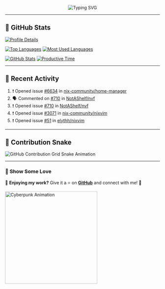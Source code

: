<p align="center">
  <img src="https://readme-typing-svg.demolab.com/?lines=Hi+There!+I'm+Phuc+Lee+👋;I'm+a+Noob!+and+I+love+learning+new+things!&font=Fira+Code&size=22&pause=100&color=7AA2F7&width=600&height=75&center=true&vCenter=true&multiline=true&repeat=true" alt="Typing SVG">
</p>

---

## 🚀 GitHub Stats

[![Profile Details](https://github-profile-summary-cards.vercel.app/api/cards/profile-details?username=phucleeuwu&theme=tokyonight)](https://github.com/phucleeuwu)

[![Top Languages](https://github-profile-summary-cards.vercel.app/api/cards/repos-per-language?username=phucleeuwu&theme=tokyonight)](https://github.com/phucleeuwu)
[![Most Used Languages](https://github-profile-summary-cards.vercel.app/api/cards/most-commit-language?username=phucleeuwu&theme=tokyonight)](https://github.com/phucleeuwu)

[![GitHub Stats](https://github-profile-summary-cards.vercel.app/api/cards/stats?username=phucleeuwu&theme=tokyonight)](https://github.com/phucleeuwu)
[![Productive Time](https://github-profile-summary-cards.vercel.app/api/cards/productive-time?username=phucleeuwu&theme=tokyonight)](https://github.com/phucleeuwu)

---

## 📝 Recent Activity

<!--START_SECTION:activity-->
1. ❗ Opened issue [#6634](https://github.com/nix-community/home-manager/issues/6634) in [nix-community/home-manager](https://github.com/nix-community/home-manager)
2. 🗣 Commented on [#710](https://github.com/NotAShelf/nvf/issues/710#issuecomment-2725077405) in [NotAShelf/nvf](https://github.com/NotAShelf/nvf)
3. ❗ Opened issue [#710](https://github.com/NotAShelf/nvf/issues/710) in [NotAShelf/nvf](https://github.com/NotAShelf/nvf)
4. ❗ Opened issue [#3071](https://github.com/nix-community/nixvim/issues/3071) in [nix-community/nixvim](https://github.com/nix-community/nixvim)
5. ❗ Opened issue [#51](https://github.com/elythh/nixvim/issues/51) in [elythh/nixvim](https://github.com/elythh/nixvim)
<!--END_SECTION:activity-->

<!--START_SECTION:waka-->
<!--END_SECTION:waka-->

---

## 🐍 Contribution Snake

<picture>
  <source media="(prefers-color-scheme: dark)" srcset="https://raw.githubusercontent.com/phucleeuwu/dotfiles/output/github-contribution-grid-snake-dark.svg">
  <source media="(prefers-color-scheme: light)" srcset="https://raw.githubusercontent.com/phucleeuwu/dotfiles/output/github-contribution-grid-snake.svg">
  <img alt="GitHub Contribution Grid Snake Animation" src="https://raw.githubusercontent.com/phucleeuwu/dotfiles/output/github-contribution-grid-snake.svg">
</picture>

---

### 🌟 **Show Some Love**

💙 **Enjoying my work?** Give it a ⭐ on **[GitHub](https://github.com/phucleeuwu)** and connect with me! 🚀

<p align="left">
  <img src="https://media.giphy.com/media/u5sgL5pks5JXKHcVZo/giphy.gif" width="300" alt="Cyberpunk Animation">
</p>
